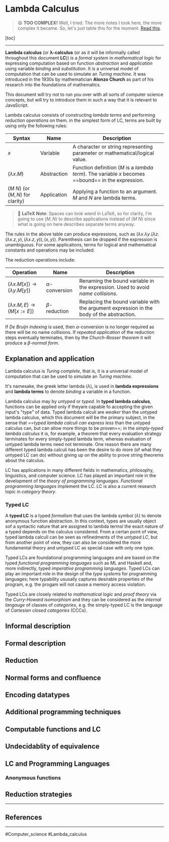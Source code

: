 # Lambda Calculus

> :tired_face: **TOO COMPLEX!** Well, I tried.  The more notes I took here, the more complex it became. So, let's just table this for the moment.  [Read this](https://en.wikipedia.org/wiki/Lambda_calculus).

[toc]

---

**Lambda calculus** (or **λ-calculus** (or as it will be informally called throughout this document **LC**)) is a *formal system* in *mathematical logic* for expressing computation based on function *abstraction* and *application* using variable *binding* and *substitution*.  It is a universal model of computation that can be used to simulate an *Turing machine*.  It was introduced in the 1930s by mathematician **Alonzo Church** as part of his research into the foundations of mathematics.

This document will try not to run you over with all sorts of computer science concepts, but will try to introduce them in such a way that it is relevant to JavaScript.

Lambda calculus consists of constructing *lambda terms* and performing *reduction operations* on them. in the simplest form of LC, terms are built by using only the following rules:

| Syntax                            | Name        | Description                                                  |
| --------------------------------- | ----------- | ------------------------------------------------------------ |
| $x$                               | Variable    | A character or string representing  parameter or mathematical/logical value. |
| $(\lambda x.M)$                   | Abstraction | Function definition ($M$ is a *lambda term*). The variable $x$ becomes ==bound== in the expression. |
| $(M\ N)$ (or $(M,N)$ for clarity) | Application | Applying a function to an argument. $M$ and $N$ are lambda terms. |

> :triangular_ruler: **LaTeX Note**: Spaces can look wierd in LaTeX, so for clarity, I'm going to use $(M,N)$ to describe applications instead of $(M\ N)$ since what is going on here describes separate terms anyway.

The rules in the above table can produce expressions, such as $(\lambda x . \lambda y . (\lambda z.(\lambda x . z, y),(\lambda x . z, y)),(x,y))$.  Parenthesis can be dropped if the expression is unambiguous. For some applications, terms for logical and mathematical constants and operations may be included.

The reduction operations include:

| Operation                               | Name                | Description                                                  |
| --------------------------------------- | ------------------- | ------------------------------------------------------------ |
| $(\lambda x.M[x]) \to (\lambda y.M[y])$ | $\alpha$-conversion | Renaming the bound variable in the expression. Used to avoid *name collisions*. |
| $(\lambda x.M,E) \to (M[x := E])$       | $\beta$-reduction   | Replacing the bound variable with the argument expression in the body of the abstraction. |

If *De Bruijn indexing* is used, then $\alpha$-conversion is no longer required as there will be no name collisions. If *repeated application* of the reduction steps eventually terminates, then by the *Church-Rosser theorem* it will produce a *$\beta$-normal form*.

## Explanation and application

Lambda calculus is *Turing complete*, that is, it is a universal model of computation that can be used to simulate an *Turing machine*.

It's namesake, the greek letter lambda ($\lambda$), is used in **lambda expressions** and **lambda terms** to denote *binding* a variable in a function.

Lambda calculus may by *untyped* or *typed*.  In **typed lambda calculus**, functions can be applied only if theyare capable fo accepting the given input's "type" of data. Typed lambda calculi are *weaker* than the untyped lambda calculus, which this document will be the primary subject, in the sense that ==*typed lambda calculi can express less* than the untyped calculus can, but can allow more things to be proven==; in the *simply-typed lambda calculus* it is, for example, a theorem that every evaluation strategy terminates for every simply-typed lambda term, whereas evaluation of untyped lambda terms need not terminate. One reason there are many different typed lambda calculi has been the desire to do more (of what they untyped LC can do) without giving up on the ability to prove string theorems about the calculus.

LC has applications in many different fields in mathematics, philosophy, linguistics, and computer science. LC has played an important role in the development of the *theory of programming languages*. *Functional programming languages* implement the LC. LC is also a current research topic in *category theory*.

### Typed LC

A **typed LC** is a typed *formalism* that uses the lambda symbol ($\lambda$) to denote anonymous function abstraction. In this context, types are usually object sof a syntactic nature that are assigned to lambda termsl the exact nature of a typed depends on the calculus considered. From a certan point of view, typed lambda calculi can be seen as refinedments of the *untyped LC*, but from another point of view, they can also be considered the more fundamental theory and untyped LC as special case with only one type.

Typed LCs are foundational programming languages and are based on the typed *functional programming languages* such as ML and Haskell and, more indirectly, typed *imperative programming languages*. Typed LCs can play an important role in the design of the *type systems* for programming languages; here typability ususally captures desirable properties of the program, e.g. the progam will not cause a memory access violation.

Typed LCs are closely related to *mathematical logic* and *proof theory* via the *Curry-Howard isomorphism* and they can be considered as the *internal langauge* of classes of *categories*, e.g. the simply-typed LC is the language of *Cartesian closed categories* (CCCs).

## Informal description

## Formal description

## Reduction

## Normal forms and confluence

## Encoding datatypes

## Additional programming techniques

## Computable functions and LC

## Undecidablity of equivalence

## LC and Programming Languages

### Anonymous functions

## Reduction strategies



---

## References

[^ wiki-lc ]: Wikipedia. [Lambda calculus](https://en.wikipedia.org/wiki/Lambda_calculus).

---

#Computer_science #Lambda_calculus